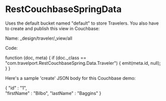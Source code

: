 # RestCouchbaseSpringData

Uses the default bucket named "default" to store Travelers.  You also have to create and publish this view in Couchbase:

Name:  _design/traveler/_view/all

Code:

  function (doc, meta) {
     if (doc._class == "com.travelport.RestCouchbaseSpring.Data.Traveler") {
        emit(meta.id, null);
     }
  }
  
  
Here's a sample 'create' JSON body for this Couchbase demo:
  
{
  "id" : "1",	
  "firstName" : "Bilbo", 
  "lastName"  : "Baggins"
}